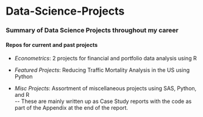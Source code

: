 # Data-Science-Projects
### Summary of Data Science Projects throughout my career
  
#### Repos for current and past projects
      
* *Econometrics*: 2 projects for financial and portfolio data analysis using R  
  
* *Featured Projects*: Reducing Traffic Mortality Analysis in the US using Python  
  
* *Misc Projects*: Assortment of miscellaneous projects using SAS, Python, and R  
  -- These are mainly written up as Case Study reports with the code as part of the Appendix at the end of the report.

